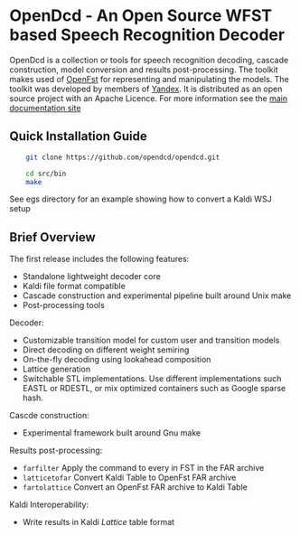 OpenDcd - An Open Source WFST based Speech Recognition Decoder
=================

OpenDcd is a collection or tools for speech recognition decoding, cascade construction,
model conversion and results post-processing. The toolkit makes used of [OpenFst](http://openfst.org/) for representing and manipulating the models. The toolkit was developed by members of [Yandex](http://yandex.com/). It is distributed as an open source project with an Apache Licence. For more information see the [main documentation site](https://github.com/opendcd/opendcd.github.io/wiki)


Quick Installation Guide
-------------------------

````bash
    git clone https://github.com/opendcd/opendcd.git
````

````bash
    cd src/bin
    make
````

See egs directory for an example showing how to convert a Kaldi WSJ setup

Brief Overview
---------------

The first release includes the following features:

  - Standalone lightweight decoder core
  - Kaldi file format compatible
  - Cascade construction and experimental pipeline built around Unix make
  - Post-processing tools

Decoder:

  - Customizable transition model for custom user and transition models
  - Direct decoding on different weight semiring
  - On-the-fly decoding using lookahead composition
  - Lattice generation 
  - Switchable STL implementations. Use different implementations such EASTL or RDESTL, or mix optimized containers such as Google sparse hash.

Cascde construction:

  - Experimental framework built around Gnu make
  
Results post-processing:

  - ``farfilter`` Apply the command to every in FST in the FAR archive
  - ``latticetofar`` Convert Kaldi Table to OpenFst FAR archive
  - ``fartolattice`` Convert an OpenFst FAR archive to Kaldi Table

Kaldi Interoperability:

  - Write results in Kaldi *Lattice* table format
